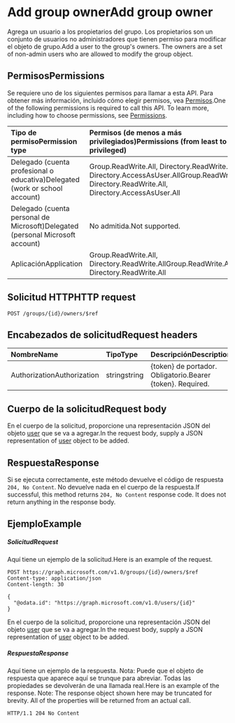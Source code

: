 # <a name="add-group-owner"></a><span data-ttu-id="58b08-101">Add group owner</span><span class="sxs-lookup"><span data-stu-id="58b08-101">Add group owner</span></span>
<span data-ttu-id="58b08-p101">Agrega un usuario a los propietarios del grupo. Los propietarios son un conjunto de usuarios no administradores que tienen permiso para modificar el objeto de grupo.</span><span class="sxs-lookup"><span data-stu-id="58b08-p101">Add a user to the group's owners. The owners are a set of non-admin users who are allowed to modify the group object.</span></span>

## <a name="permissions"></a><span data-ttu-id="58b08-104">Permisos</span><span class="sxs-lookup"><span data-stu-id="58b08-104">Permissions</span></span>
<span data-ttu-id="58b08-p102">Se requiere uno de los siguientes permisos para llamar a esta API. Para obtener más información, incluido cómo elegir permisos, vea [Permisos](../../../concepts/permissions_reference.md).</span><span class="sxs-lookup"><span data-stu-id="58b08-p102">One of the following permissions is required to call this API. To learn more, including how to choose permissions, see [Permissions](../../../concepts/permissions_reference.md).</span></span>


|<span data-ttu-id="58b08-107">Tipo de permiso</span><span class="sxs-lookup"><span data-stu-id="58b08-107">Permission type</span></span>      | <span data-ttu-id="58b08-108">Permisos (de menos a más privilegiados)</span><span class="sxs-lookup"><span data-stu-id="58b08-108">Permissions (from least to most privileged)</span></span>              | 
|:--------------------|:---------------------------------------------------------| 
|<span data-ttu-id="58b08-109">Delegado (cuenta profesional o educativa)</span><span class="sxs-lookup"><span data-stu-id="58b08-109">Delegated (work or school account)</span></span> | <span data-ttu-id="58b08-110">Group.ReadWrite.All, Directory.ReadWrite.All, Directory.AccessAsUser.All</span><span class="sxs-lookup"><span data-stu-id="58b08-110">Group.ReadWrite.All, Directory.ReadWrite.All, Directory.AccessAsUser.All</span></span>    | 
|<span data-ttu-id="58b08-111">Delegado (cuenta personal de Microsoft)</span><span class="sxs-lookup"><span data-stu-id="58b08-111">Delegated (personal Microsoft account)</span></span> | <span data-ttu-id="58b08-112">No admitida.</span><span class="sxs-lookup"><span data-stu-id="58b08-112">Not supported.</span></span>    | 
|<span data-ttu-id="58b08-113">Aplicación</span><span class="sxs-lookup"><span data-stu-id="58b08-113">Application</span></span> | <span data-ttu-id="58b08-114">Group.ReadWrite.All, Directory.ReadWrite.All</span><span class="sxs-lookup"><span data-stu-id="58b08-114">Group.ReadWrite.All, Directory.ReadWrite.All</span></span> | 

## <a name="http-request"></a><span data-ttu-id="58b08-115">Solicitud HTTP</span><span class="sxs-lookup"><span data-stu-id="58b08-115">HTTP request</span></span>
<!-- { "blockType": "ignored" } -->
```http
POST /groups/{id}/owners/$ref
```
## <a name="request-headers"></a><span data-ttu-id="58b08-116">Encabezados de solicitud</span><span class="sxs-lookup"><span data-stu-id="58b08-116">Request headers</span></span>
| <span data-ttu-id="58b08-117">Nombre</span><span class="sxs-lookup"><span data-stu-id="58b08-117">Name</span></span>       | <span data-ttu-id="58b08-118">Tipo</span><span class="sxs-lookup"><span data-stu-id="58b08-118">Type</span></span> | <span data-ttu-id="58b08-119">Descripción</span><span class="sxs-lookup"><span data-stu-id="58b08-119">Description</span></span>|
|:---------------|:--------|:----------|
| <span data-ttu-id="58b08-120">Authorization</span><span class="sxs-lookup"><span data-stu-id="58b08-120">Authorization</span></span>  | <span data-ttu-id="58b08-121">string</span><span class="sxs-lookup"><span data-stu-id="58b08-121">string</span></span>  | <span data-ttu-id="58b08-p103">{token} de portador. Obligatorio.</span><span class="sxs-lookup"><span data-stu-id="58b08-p103">Bearer {token}. Required.</span></span> |

## <a name="request-body"></a><span data-ttu-id="58b08-124">Cuerpo de la solicitud</span><span class="sxs-lookup"><span data-stu-id="58b08-124">Request body</span></span>
<span data-ttu-id="58b08-125">En el cuerpo de la solicitud, proporcione una representación JSON del objeto [user](../resources/user.md) que se va a agregar.</span><span class="sxs-lookup"><span data-stu-id="58b08-125">In the request body, supply a JSON representation of [user](../resources/user.md) object to be added.</span></span>

## <a name="response"></a><span data-ttu-id="58b08-126">Respuesta</span><span class="sxs-lookup"><span data-stu-id="58b08-126">Response</span></span>

<span data-ttu-id="58b08-p104">Si se ejecuta correctamente, este método devuelve el código de respuesta `204, No Content`. No devuelve nada en el cuerpo de la respuesta.</span><span class="sxs-lookup"><span data-stu-id="58b08-p104">If successful, this method returns `204, No Content` response code. It does not return anything in the response body.</span></span>

## <a name="example"></a><span data-ttu-id="58b08-129">Ejemplo</span><span class="sxs-lookup"><span data-stu-id="58b08-129">Example</span></span>
##### <a name="request"></a><span data-ttu-id="58b08-130">Solicitud</span><span class="sxs-lookup"><span data-stu-id="58b08-130">Request</span></span>
<span data-ttu-id="58b08-131">Aquí tiene un ejemplo de la solicitud.</span><span class="sxs-lookup"><span data-stu-id="58b08-131">Here is an example of the request.</span></span>
<!-- {
  "blockType": "request",
  "name": "create_directoryobject_from_group"
}-->
```http
POST https://graph.microsoft.com/v1.0/groups/{id}/owners/$ref
Content-type: application/json
Content-length: 30

{
  "@odata.id": "https://graph.microsoft.com/v1.0/users/{id}"
}
```
<span data-ttu-id="58b08-132">En el cuerpo de la solicitud, proporcione una representación JSON del objeto [user](../resources/user.md) que se va a agregar.</span><span class="sxs-lookup"><span data-stu-id="58b08-132">In the request body, supply a JSON representation of [user](../resources/user.md) object to be added.</span></span>
##### <a name="response"></a><span data-ttu-id="58b08-133">Respuesta</span><span class="sxs-lookup"><span data-stu-id="58b08-133">Response</span></span>
<span data-ttu-id="58b08-p105">Aquí tiene un ejemplo de la respuesta. Nota: Puede que el objeto de respuesta que aparece aquí se trunque para abreviar. Todas las propiedades se devolverán de una llamada real.</span><span class="sxs-lookup"><span data-stu-id="58b08-p105">Here is an example of the response. Note: The response object shown here may be truncated for brevity. All of the properties will be returned from an actual call.</span></span>
<!-- {
  "blockType": "response",
  "truncated": true,
  "@odata.type": "microsoft.graph.directoryObject"
} -->
```http
HTTP/1.1 204 No Content
```

<!-- uuid: 8fcb5dbc-d5aa-4681-8e31-b001d5168d79
2015-10-25 14:57:30 UTC -->
<!-- {
  "type": "#page.annotation",
  "description": "Create owner",
  "keywords": "",
  "section": "documentation",
  "tocPath": ""
}-->
